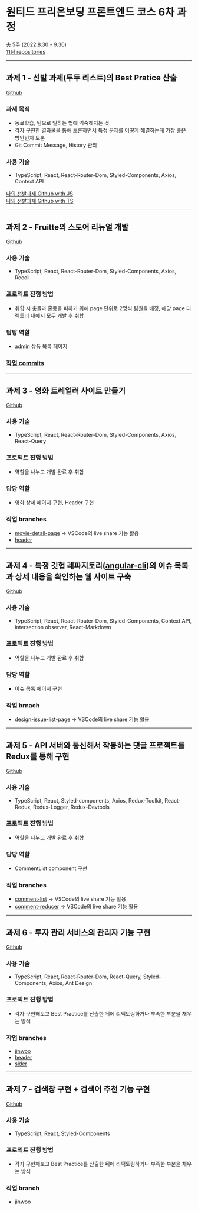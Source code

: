 # 원티드 프리온보딩 프론트엔드 코스 6차 과정

총 5주 (2022.8.30 - 9.30)<br/>
[11팀 repositories](https://github.com/orgs/wanted-team-11/repositories)

<hr/>

## 과제 1 - 선발 과제(투두 리스트)의 Best Pratice 산출
[Github](https://github.com/wanted-team-11/assignment1)
### 과제 목적
- 동료학습, 팀으로 일하는 법에 익숙해지는 것
- 각자 구현한 결과물을 통해 토론하면서 특정 문제를 어떻게 해결하는게 가장 좋은 방안인지 토론
- Git Commit Message, History 관리

### 사용 기술
- TypeScript, React, React-Router-Dom, Styled-Components, Axios, Context API

[나의 선발과제 Github with JS](https://github.com/happyeveryone96/wanted-pre-onboard-fe) <br/>
[나의 선발과제 Github with TS](https://github.com/happyeveryone96/wanted-pre-onboard-fe-ts)

<hr/>

## 과제 2 - Fruitte의 스토어 리뉴얼 개발
[Github](https://github.com/wanted-team-11/assignment2)
### 사용 기술
- TypeScript, React, React-Router-Dom, Styled-Components, Axios, Recoil

### 프로젝트 진행 방법
- 취합 시 충돌과 혼동을 피하기 위해 page 단위로 2명씩 팀원을 배정, 해당 page 디렉토리 내에서 모두 개발 후 취합

### 담당 역할
- admin 상품 목록 페이지

### [작업 commits](https://github.com/wanted-team-11/assignment2/commits?author=happyeveryone96)

<hr/>

## 과제 3 - 영화 트레일러 사이트 만들기
[Github](https://github.com/wanted-team-11/assignment3)
### 사용 기술
- TypeScript, React, React-Router-Dom, Styled-Components, Axios, React-Query

### 프로젝트 진행 방법
- 역할을 나누고 개발 완료 후 취합

### 담당 역할
- 영화 상세 페이지 구현, Header 구현

### 작업 branches
- [movie-detail-page](https://github.com/wanted-team-11/assignment3/commits/movie-detail-page) -> VSCode의 live share 기능 활용
- [header](https://github.com/wanted-team-11/assignment3/commits/header)

<hr/>

## 과제 4 - 특정 깃헙 레파지토리([angular-cli](https://github.com/angular/angular-cli))의 이슈 목록과 상세 내용을 확인하는 웹 사이트 구축
[Github](https://github.com/wanted-team-11/assignment4)
### 사용 기술
- TypeScript, React, React-Router-Dom, Styled-Components, Context API, intersection observer, React-Markdown

### 프로젝트 진행 방법
- 역할을 나누고 개발 완료 후 취합

### 담당 역할
- 이슈 목록 페이지 구현

### 작업 brnach
- [design-issue-list-page](https://github.com/wanted-team-11/assignment4/commits/design-issue-list-page) -> VSCode의 live share 기능 활용

<hr/>

## 과제 5 - API 서버와 통신해서 작동하는 댓글 프로젝트를 Redux를 통해 구현
[Github](https://github.com/wanted-team-11/pre-onboarding-assignment-week-3-2-team-11)
### 사용 기술
- TypeScript, React, Styled-components, Axios, Redux-Toolkit, React-Redux, Redux-Logger, Redux-Devtools

### 프로젝트 진행 방법
- 역할을 나누고 개발 완료 후 취합

### 담당 역할
- CommentList component 구현

### 작업 branches
- [comment-list](https://github.com/wanted-team-11/pre-onboarding-assignment-week-3-2-team-11/tree/comment-list) -> VSCode의 live share 기능 활용
- [comment-reducer](https://github.com/wanted-team-11/pre-onboarding-assignment-week-3-2-team-11/tree/comments-reducer) -> VSCode의 live share 기능 활용

<hr/>

## 과제 6 - 투자 관리 서비스의 관리자 기능 구현
[Github](https://github.com/wanted-team-11/pre-onboarding-assignment-week-4-1-team-11)
### 사용 기술
- TypeScript, React, React-Router-Dom, React-Query, Styled-Components, Axios, Ant Design

### 프로젝트 진행 방법
- 각자 구현해보고 Best Practice를 산출한 뒤에 리팩토링하거나 부족한 부분을 채우는 방식

### 작업 branches
- [jinwoo](https://github.com/wanted-team-11/pre-onboarding-assignment-week-4-1-team-11/commits/jinwoo)
- [header](https://github.com/wanted-team-11/pre-onboarding-assignment-week-4-1-team-11/commits/header)
- [sider](https://github.com/wanted-team-11/pre-onboarding-assignment-week-4-1-team-11/commits/sider)

<hr/>

## 과제 7 - 검색창 구현 + 검색어 추천 기능 구현
[Github](https://github.com/wanted-team-11/pre-onboarding-assignment-week-5-1-team-11)
### 사용 기술
- TypeScript, React, Styled-Components

### 프로젝트 진행 방법
- 각자 구현해보고 Best Practice를 산출한 뒤에 리팩토링하거나 부족한 부분을 채우는 방식

### 작업 branch
- [jinwoo](https://github.com/wanted-team-11/pre-onboarding-assignment-week-5-1-team-11/tree/jinwoo)
